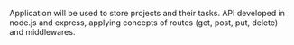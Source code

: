 Application will be used to store projects and their tasks. API developed in node.js and express, applying concepts of routes (get, post, put, delete) and middlewares.




